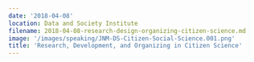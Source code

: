```yaml
---
date: '2018-04-08'
location: Data and Society Institute
filename: 2018-04-08-research-design-organizing-citizen-science.md
image: '/images/speaking/JNM-DS-Citizen-Social-Science.001.png'
title: 'Research, Development, and Organizing in Citizen Science'
---
```


